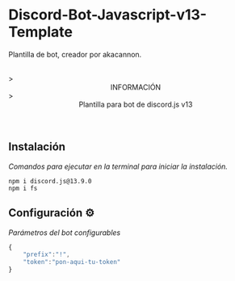 # Discord-Bot-Javascript-v13-Template
Plantilla de bot, creador por akacannon.

 <br>
> <center>INFORMACIÓN</center>
> <center>Plantilla para bot de discord.js v13<br></center>
 <br>

<br>

## Instalación

_Comandos para ejecutar en la terminal para iniciar la instalación._

```
npm i discord.js@13.9.0
npm i fs
```


## Configuración ⚙️

_Parámetros del bot configurables_

```js
{
    "prefix":"!",
    "token":"pon-aqui-tu-token"
}
```
